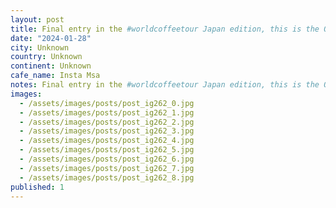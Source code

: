 ```yaml
---
layout: post
title: Final entry in the #worldcoffeetour Japan edition, this is the OG glitch, a big shout out to @insta_msa my line mate and company for this amazing last coffee experience.
date: "2024-01-28"
city: Unknown
country: Unknown
continent: Unknown
cafe_name: Insta Msa
notes: Final entry in the #worldcoffeetour Japan edition, this is the OG glitch, a big shout out to @insta_msa my line mate and company for this amazing last coffee experience.
images:
  - /assets/images/posts/post_ig262_0.jpg
  - /assets/images/posts/post_ig262_1.jpg
  - /assets/images/posts/post_ig262_2.jpg
  - /assets/images/posts/post_ig262_3.jpg
  - /assets/images/posts/post_ig262_4.jpg
  - /assets/images/posts/post_ig262_5.jpg
  - /assets/images/posts/post_ig262_6.jpg
  - /assets/images/posts/post_ig262_7.jpg
  - /assets/images/posts/post_ig262_8.jpg
published: 1
---
```

